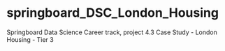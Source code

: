 # springboard_DSC_London_Housing
Springboard Data Science Career track, project 4.3
Case Study - London Housing - Tier 3
